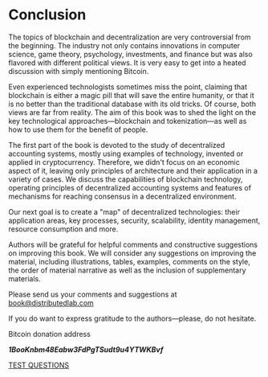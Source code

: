 # Conclusion
The topics of blockchain and decentralization are very controversial from the beginning. The industry not only contains 
innovations in computer science, game theory, psychology, investments, and finance but was also flavored with different 
political views. It is very easy to get into a heated discussion with simply mentioning Bitcoin.

Even experienced technologists sometimes miss the point, claiming that blockchain is either a magic pill that will save 
the entire humanity, or that it is no better than the traditional database with its old tricks. Of course, both views 
are far from reality. The aim of this book was to shed the light on the key technological approaches—blockchain and 
tokenization—as well as how to use them for the benefit of people.

The first part of the book is devoted to the study of decentralized accounting systems, mostly using examples of 
technology, invented or applied in cryptocurrency. Therefore, we didn't focus on an economic aspect of it, leaving only 
principles of architecture and their application in a variety of cases. We discuss the capabilities of blockchain 
technology, operating principles of decentralized accounting systems and features of mechanisms for reaching consensus 
in a decentralized environment.

Our next goal is to create a "map" of decentralized technologies: their application areas, key processes, security, 
scalability, identity management, resource consumption and more.

Authors will be grateful for helpful comments and constructive suggestions on improving this book. We will consider any 
suggestions on improving the material, including illustrations, tables, examples, comments on the style, the order of 
material narrative as well as the inclusion of supplementary materials.

Please send us your comments and suggestions at
book@distributedlab.com

If you do want to express gratitude to the authors—please, do not hesitate.

Bitcoin donation address

***1BooKnbm48Eabw3FdPgTSudt9u4YTWKBvf***

[TEST QUESTIONS](https://github.com/distributed-lab/blockchain-and-decentralized-systems-book/blob/main/chapters/volume-1/en/9-test-questions.md) 